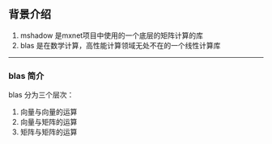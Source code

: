 ## 背景介绍
1. mshadow 是mxnet项目中使用的一个底层的矩阵计算的库
2. blas 是在数学计算，高性能计算领域无处不在的一个线性计算库

---

### blas 简介

blas 分为三个层次：

1. 向量与向量的运算
2. 向量与矩阵的运算
3. 矩阵与矩阵的运算

